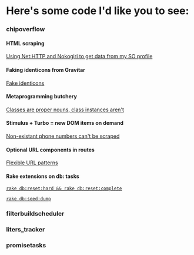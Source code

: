 # Here's some code I'd like you to see:

### chipoverflow

#### HTML scraping

<a href="https://github.com/chiperific/chipoverflow/tree/main/app/jobs/update_reputation_job.rb#L6" target="_blank"/>Using Net:HTTP and Nokogiri to get data from my SO profile</a>

#### Faking identicons from Gravitar
<a href="https://github.com/chiperific/chipoverflow/tree/main/app/models/author.rb#L9" target="_blank"/>Fake identicons</a>

#### Metaprogramming butchery
<a href="https://github.com/chiperific/chipoverflow/tree/main/app/models/chip.rb#L3" target="_blank"/>Classes are proper nouns, class instances aren't</a>


#### Stimulus + Turbo = new DOM items on demand
<a href="https://github.com/chiperific/chipoverflow/tree/main/app/views/application/sign_in.haml#L51" target="_blank"/>Non-existant phone numbers can't be scraped</a>

#### Optional URL components in routes
<a href="https://github.com/chiperific/chipoverflow/tree/main/config/routes.rb#L29" target="_blank"/>Flexible URL patterns</a>

#### Rake extensions on db: tasks
<a href="https://github.com/chiperific/chipoverflow/tree/main/lib/tasks/reset_hard.rake#L3" target="_blank"/>`rake db:reset:hard && rake db:reset:complete`</a>

<a href="https://github.com/chiperific/chipoverflow/tree/main/lib/tasks/seed_dump.rake#L3" target="_blank"/>`rake db:seed:dump`</a>


### filterbuildscheduler


### liters_tracker


### promisetasks
